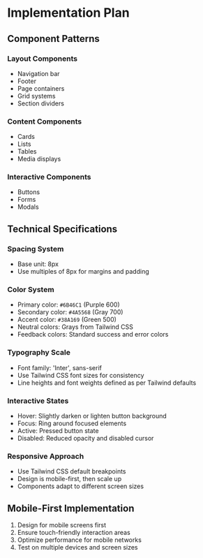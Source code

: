 # Implementation Plan

## Component Patterns

### Layout Components
- Navigation bar
- Footer
- Page containers
- Grid systems
- Section dividers

### Content Components
- Cards
- Lists
- Tables
- Media displays

### Interactive Components
- Buttons
- Forms
- Modals

## Technical Specifications

### Spacing System
- Base unit: 8px
- Use multiples of 8px for margins and padding

### Color System
- Primary color: `#6B46C1` (Purple 600)
- Secondary color: `#4A5568` (Gray 700)
- Accent color: `#38A169` (Green 500)
- Neutral colors: Grays from Tailwind CSS
- Feedback colors: Standard success and error colors

### Typography Scale
- Font family: 'Inter', sans-serif
- Use Tailwind CSS font sizes for consistency
- Line heights and font weights defined as per Tailwind defaults

### Interactive States
- Hover: Slightly darken or lighten button background
- Focus: Ring around focused elements
- Active: Pressed button state
- Disabled: Reduced opacity and disabled cursor

### Responsive Approach
- Use Tailwind CSS default breakpoints
- Design is mobile-first, then scale up
- Components adapt to different screen sizes

## Mobile-First Implementation

1. Design for mobile screens first
2. Ensure touch-friendly interaction areas
3. Optimize performance for mobile networks
4. Test on multiple devices and screen sizes